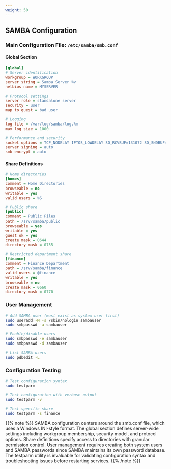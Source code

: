 ```yaml
---
weight: 50
---
```


## SAMBA Configuration

### Main Configuration File: `/etc/samba/smb.conf`

#### Global Section
```ini
[global]
# Server identification
workgroup = WORKGROUP
server string = Samba Server %v
netbios name = MYSERVER

# Protocol settings
server role = standalone server
security = user
map to guest = bad user

# Logging
log file = /var/log/samba/log.%m
max log size = 1000

# Performance and security
socket options = TCP_NODELAY IPTOS_LOWDELAY SO_RCVBUF=131072 SO_SNDBUF=131072
server signing = auto
smb encrypt = auto
```

#### Share Definitions
```ini
# Home directories
[homes]
comment = Home Directories
browseable = no
writable = yes
valid users = %S

# Public share
[public]
comment = Public Files
path = /srv/samba/public
browseable = yes
writable = yes
guest ok = yes
create mask = 0644
directory mask = 0755

# Restricted department share
[finance]
comment = Finance Department
path = /srv/samba/finance
valid users = @finance
writable = yes
browseable = no
create mask = 0660
directory mask = 0770
```

### User Management
```bash
# Add SAMBA user (must exist as system user first)
sudo useradd -M -s /sbin/nologin sambauser
sudo smbpasswd -a sambauser

# Enable/disable users
sudo smbpasswd -e sambauser
sudo smbpasswd -d sambauser

# List SAMBA users
sudo pdbedit -L
```

### Configuration Testing
```bash
# Test configuration syntax
sudo testparm

# Test configuration with verbose output
sudo testparm -v

# Test specific share
sudo testparm -s finance
```

{{% note %}}
SAMBA configuration centers around the smb.conf file, which uses a Windows INI-style format. The global section defines server-wide settings including workgroup membership, security model, and protocol options. Share definitions specify access to directories with granular permission control. User management requires creating both system users and SAMBA passwords since SAMBA maintains its own password database. The testparm utility is invaluable for validating configuration syntax and troubleshooting issues before restarting services.
{{% /note %}}